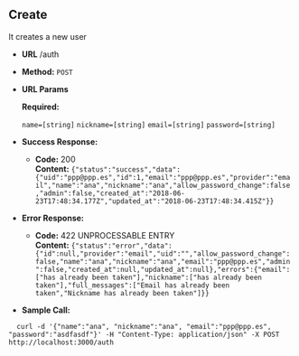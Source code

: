 **Create**
----
It creates a new user

* **URL**
  /auth

* **Method:**
  `POST`

*  **URL Params**

   **Required:**

   `name=[string]`
   `nickname=[string]`
   `email=[string]`
   `password=[string]`

* **Success Response:**

  * **Code:** 200 <br />
    **Content:** `{"status":"success","data":{"uid":"ppp@ppp.es","id":1,"email":"ppp@ppp.es","provider":"email","name":"ana","nickname":"ana","allow_password_change":false,"admin":false,"created_at":"2018-06-23T17:48:34.177Z","updated_at":"2018-06-23T17:48:34.415Z"}}`

* **Error Response:**

  * **Code:** 422 UNPROCESSABLE ENTRY <br />
    **Content:** `{"status":"error","data":{"id":null,"provider":"email","uid":"","allow_password_change":false,"name":"ana","nickname":"ana","email":"ppp@ppp.es","admin":false,"created_at":null,"updated_at":null},"errors":{"email":["has already been taken"],"nickname":["has already been taken"],"full_messages":["Email has already been taken","Nickname has already been taken"]}}`

* **Sample Call:**
```
  curl -d '{"name":"ana", "nickname":"ana", "email":"ppp@ppp.es", "password":"asdfasdf"}' -H "Content-Type: application/json" -X POST http://localhost:3000/auth
```
